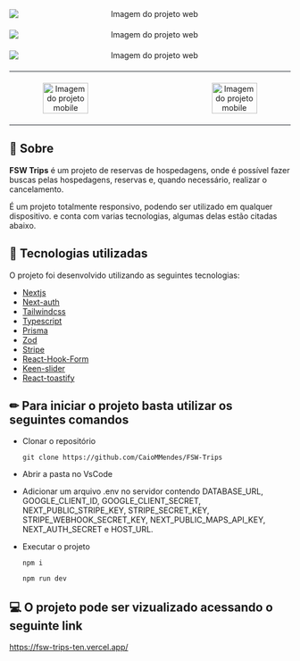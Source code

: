 
<div align="center" style="justify-content:center; display:flex; flex-direction:column; gap:20px">
<img  title="Imagem do projeto web" src="https://cdn.discordapp.com/attachments/1124406159328170034/1133463545812619335/image.png" alt="Imagem do projeto web"  />
<img  title="Imagem do projeto web" src="https://cdn.discordapp.com/attachments/1124406159328170034/1133463609960308766/image.png" alt="Imagem do projeto web"  />
<img  title="Imagem do projeto web" src="https://cdn.discordapp.com/attachments/1124406159328170034/1133464668288057464/image.png" alt="Imagem do projeto web"  />
<span style="border-bottom:1px solid #21262d"></span>

<div style="display:flex; justify-content:space-between; ">
<img width="40%" title="Imagem do projeto mobile" src="https://cdn.discordapp.com/attachments/1124406159328170034/1133465019976269974/image.png" alt="Imagem do projeto mobile"  />
<img width="40%"  title="Imagem do projeto mobile" src="https://cdn.discordapp.com/attachments/1124406159328170034/1133465155250958406/image.png" alt="Imagem do projeto mobile"  />
</div>
<span style='border-bottom:1px solid #21262d'></span>
</div>

## 📌 Sobre

**FSW Trips** é um projeto de reservas de hospedagens, onde é possível fazer buscas pelas hospedagens, reservas e, quando necessário, realizar o cancelamento.

É um projeto totalmente responsivo, podendo ser utilizado em qualquer dispositivo. e conta com varias tecnologias, algumas delas estão citadas abaixo.

## 🚀 Tecnologias utilizadas

O projeto foi desenvolvido utilizando as seguintes tecnologias:

- [Nextjs](https://nextjs.org/)
- [Next-auth](https://next-auth.js.org/)
- [Tailwindcss](https://tailwindcss.com/)
- [Typescript](https://www.typescriptlang.org/)
- [Prisma](https://www.prisma.io/)
- [Zod](https://zod.dev/)
- [Stripe](https://stripe.com/br)
- [React-Hook-Form](https://react-hook-form.com/)
- [Keen-slider](https://keen-slider.io/)
- [React-toastify](https://fkhadra.github.io/react-toastify/introduction/)

## ✏ Para iniciar o projeto basta utilizar os seguintes comandos

- Clonar o repositório

    <pre><code>git clone https://github.com/CaioMMendes/FSW-Trips</code></pre>

- Abrir a pasta no VsCode
- Adicionar um arquivo .env no servidor contendo DATABASE_URL, GOOGLE_CLIENT_ID, GOOGLE_CLIENT_SECRET, NEXT_PUBLIC_STRIPE_KEY, STRIPE_SECRET_KEY, STRIPE_WEBHOOK_SECRET_KEY, NEXT_PUBLIC_MAPS_API_KEY, NEXT_AUTH_SECRET e HOST_URL.
  
- Executar o projeto
    <pre><code>npm i</code></pre>
    <pre><code>npm run dev </code></pre>

## 💻 O projeto pode ser vizualizado acessando o seguinte link

<https://fsw-trips-ten.vercel.app/>
